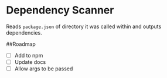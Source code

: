 # Dependency Scanner
Reads `package.json` of directory it was called within and outputs dependencies.

##Roadmap
- [ ] Add to npm
- [ ] Update docs
- [ ] Allow args to be passed
